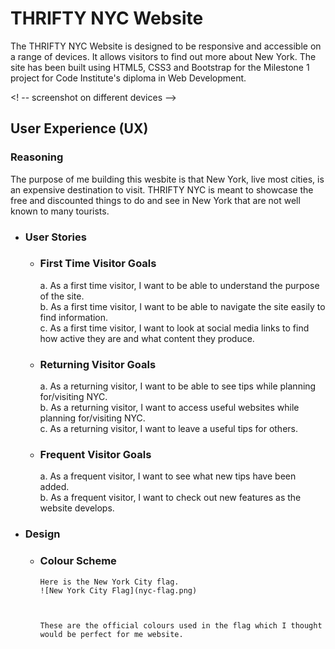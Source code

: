 # **THRIFTY NYC Website**
The THRIFTY NYC Website is designed to be responsive and accessible on a range of devices.  It allows visitors to find out more about New York.  The site has been built using HTML5, CSS3 and Bootstrap for the Milestone 1 project for Code Institute's diploma in Web Development.

<! -- screenshot on different devices -->

## User Experience (UX)
### Reasoning
The purpose of me building this wesbite is that New York, live most cities, is an expensive destination to visit.  THRIFTY NYC is meant to showcase the free and discounted things to do and see in New York that are not well known to many tourists.

* ### User Stories  
  * ### First Time Visitor Goals
    a.  As a first time visitor, I want to be able to understand the purpose of the site.     
    b.  As a first time visitor, I want to be able to navigate the site easily to find information.   
    c.  As a first time visitor, I want to look at social media links to find how active they are and what content they produce. 

  * ### Returning Visitor Goals
    a.  As a returning visitor, I want to be able to see tips while planning for/visiting NYC.  
    b.  As a returning visitor, I want to access useful websites while planning for/visiting NYC.   
    c.  As a returning visitor, I want to leave a useful tips for others.

  * ### Frequent Visitor Goals
    a. As a frequent visitor, I want to see what new tips have been added.    
    b. As a frequent visitor, I want to check out new features as the website develops.

* ### Design  
  * ### Colour Scheme
        Here is the New York City flag.
        ![New York City Flag](nyc-flag.png)



        These are the official colours used in the flag which I thought would be perfect for me website.

